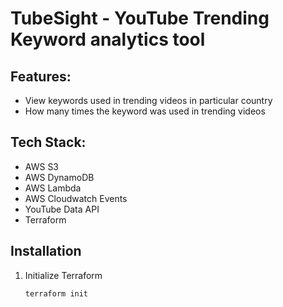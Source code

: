 # TubeSight - YouTube Trending Keyword analytics tool

## Features:
- View keywords used in trending videos in particular country
- How many times the keyword was used in trending videos 

## Tech Stack:
- AWS S3
- AWS DynamoDB
- AWS Lambda
- AWS Cloudwatch Events
- YouTube Data API
- Terraform

## Installation

1. Initialize Terraform

    ```
    terraform init
    ```